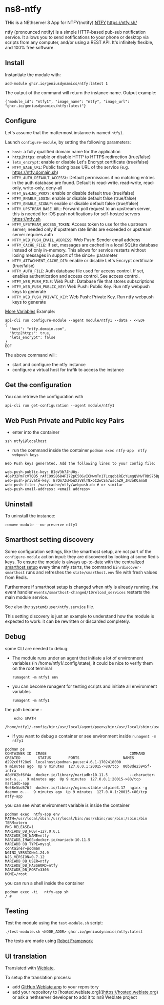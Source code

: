 # ns8-ntfy

THis is a NEthserver 8 App for NTFY(notify) [NTFY](https://github.com/binwiederhier/ntfy) 
https://ntfy.sh/

ntfy (pronounced notify) is a simple HTTP-based pub-sub notification service. It allows you to send notifications to your phone or desktop via scripts from any computer, and/or using a REST API. It's infinitely flexible, and 100% free software.

## Install

Instantiate the module with:

    add-module ghcr.io/geniusdynamics/ntfy:latest 1

The output of the command will return the instance name.
Output example:

    {"module_id": "ntfy1", "image_name": "ntfy", "image_url": "ghcr.io/geniusdynamics/ntfy:latest"}

## Configure

Let's assume that the mattermost instance is named `ntfy1`.

Launch `configure-module`, by setting the following parameters:
- `host`: a fully qualified domain name for the application
- `http2https`: enable or disable HTTP to HTTPS redirection (true/false)
- `lets_encrypt`: enable or disable Let's Encrypt certificate (true/false)
- `NTFY_BASE_URL`: Public facing base URL of the service (e.g. https://ntfy.domain.sh)
- `NTFY_AUTH_DEFAULT_ACCESSt`: Default permissions if no matching entries in the auth database are found. Default is read-write. read-write, read-only, write-only, deny-all
- `NTFY_BEHIND_PROXY`: enable or disable default true (true/false)
- `NTFY_ENABLE_LOGIN`: enable or disable default false (true/false)
- `NTFY_ENABLE_SIGNUP`: enable or disable default false (true/false)
- `NTFY_UPSTREAM_BASE_URL`: Forward poll request to an upstream server, this is needed for iOS push notifications for self-hosted servers https://ntfy.sh
- `NTFY_UPSTREAM_ACCESS_TOKEN`: Access token to use for the upstream server; needed only if upstream rate limits are exceeded or upstream server requires auth
- `NTFY_WEB_PUSH_EMAIL_ADDRESS`: Web Push: Sender email address
- `NTFY_CACHE_FILE`: If set, messages are cached in a local SQLite database instead of only in-memory. This allows for service restarts without losing messages in support of the since= parameter
- `NTFY_ATTACHMENT_CACHE_DIR`: enable or disable Let's Encrypt certificate (true/false)
- `NTFY_AUTH_FILE`: Auth database file used for access control. If set, enables authentication and access control. See access control.
- `NTFY_WEB_PUSH_FILE`: Web Push: Database file that stores subscriptions
- `NTFY_WEB_PUSH_PUBLIC_KEY`: Web Push: Public Key. Run ntfy webpush keys to generate
- `NTFY_WEB_PUSH_PRIVATE_KEY`: Web Push: Private Key. Run ntfy webpush keys to generate

[More Variables](https://docs.ntfy.sh/config/#config-options)
Example:

```
api-cli run configure-module --agent module/ntfy1 --data - <<EOF
{
  "host": "ntfy.domain.com",
  "http2https": true,
  "lets_encrypt": false
}
EOF
```

The above command will:
- start and configure the ntfy instance
- configure a virtual host for trafik to access the instance

## Get the configuration
You can retrieve the configuration with

```
api-cli run get-configuration --agent module/ntfy1
```
## Web Push Private and Public key Pairs
- enter into the container

`ssh ntfy1@localhost`

- run the command inside the container 
 `podman exec ntfy-app  ntfy webpush keys`
 ```
Web Push keys generated. Add the following lines to your config file:

web-push-public-key: BIoV3b7JhU0y-4CeP32PmFcVTQB5_rAfC99S8684FI72pC50GvICMwmTn1TLcqqbiREcYLmgQVMvTRDS75Bpg_E
web-push-private-key: BrOm7ZuMouXzV8lT8xoC2wCSa7wscaZ9_JN3oKQama8
web-push-file: /var/cache/ntfy/webpush.db # or similar
web-push-email-address: <email address>

```
## Uninstall

To uninstall the instance:

    remove-module --no-preserve ntfy1

## Smarthost setting discovery

Some configuration settings, like the smarthost setup, are not part of the
`configure-module` action input: they are discovered by looking at some
Redis keys.  To ensure the module is always up-to-date with the
centralized [smarthost
setup](https://nethserver.github.io/ns8-core/core/smarthost/) every time
ntfy starts, the command `bin/discover-smarthost` runs and refreshes
the `state/smarthost.env` file with fresh values from Redis.

Furthermore if smarthost setup is changed when ntfy is already
running, the event handler `events/smarthost-changed/10reload_services`
restarts the main module service.

See also the `systemd/user/ntfy.service` file.

This setting discovery is just an example to understand how the module is
expected to work: it can be rewritten or discarded completely.

## Debug

some CLI are needed to debug

- The module runs under an agent that initiate a lot of environment variables (in /home/ntfy1/.config/state), it could be nice to verify them
on the root terminal

    `runagent -m ntfy1 env`

- you can become runagent for testing scripts and initiate all environment variables
  
    `runagent -m ntfy1`

 the path become : 
```
    echo $PATH
    /home/ntfy1/.config/bin:/usr/local/agent/pyenv/bin:/usr/local/sbin:/usr/local/bin:/usr/sbin:/usr/bin:/usr/
```

- if you want to debug a container or see environment inside
 `runagent -m ntfy1`
 ```
podman ps
CONTAINER ID  IMAGE                                      COMMAND               CREATED        STATUS        PORTS                    NAMES
d292c6ff28e9  localhost/podman-pause:4.6.1-1702418000                          9 minutes ago  Up 9 minutes  127.0.0.1:20015->80/tcp  80b8de25945f-infra
d8df02bf6f4a  docker.io/library/mariadb:10.11.5          --character-set-s...  9 minutes ago  Up 9 minutes  127.0.0.1:20015->80/tcp  mariadb-app
9e58e5bd676f  docker.io/library/nginx:stable-alpine3.17  nginx -g daemon o...  9 minutes ago  Up 9 minutes  127.0.0.1:20015->80/tcp  ntfy-app
```

you can see what environment variable is inside the container
```
podman exec  ntfy-app env
PATH=/usr/local/sbin:/usr/local/bin:/usr/sbin:/usr/bin:/sbin:/bin
TERM=xterm
PKG_RELEASE=1
MARIADB_DB_HOST=127.0.0.1
MARIADB_DB_NAME=ntfy
MARIADB_IMAGE=docker.io/mariadb:10.11.5
MARIADB_DB_TYPE=mysql
container=podman
NGINX_VERSION=1.24.0
NJS_VERSION=0.7.12
MARIADB_DB_USER=ntfy
MARIADB_DB_PASSWORD=ntfy
MARIADB_DB_PORT=3306
HOME=/root
```

you can run a shell inside the container

```
podman exec -ti   ntfy-app sh
/ # 
```
## Testing

Test the module using the `test-module.sh` script:


    ./test-module.sh <NODE_ADDR> ghcr.io/geniusdynamics/ntfy:latest

The tests are made using [Robot Framework](https://robotframework.org/)

## UI translation

Translated with [Weblate](https://hosted.weblate.org/projects/ns8/).

To setup the translation process:

- add [GitHub Weblate app](https://docs.weblate.org/en/latest/admin/continuous.html#github-setup) to your repository
- add your repository to [hosted.weblate.org]((https://hosted.weblate.org) or ask a nethserver developer to add it to ns8 Weblate project
